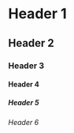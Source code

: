 # Header 1

## Header 2

### Header 3 

#### Header 4 ####

##### Header 5 #####

###### Header 6 ######
